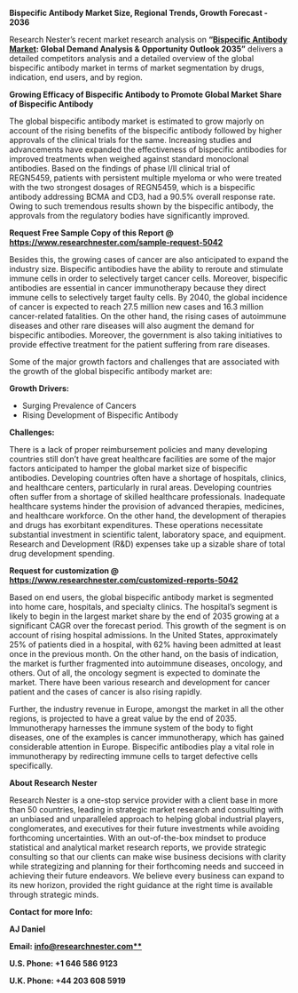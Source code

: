 ﻿**Bispecific Antibody Market Size, Regional Trends, Growth Forecast - 2036**

Research Nester’s recent market research analysis on **“[Bispecific Antibody Market](https://www.researchnester.com/reports/bispecific-antibody-market/5042): Global Demand Analysis & Opportunity Outlook 2035”** delivers a detailed competitors analysis and a detailed overview of the global bispecific antibody market in terms of market segmentation by drugs, indication, end users, and by region. 

**Growing Efficacy of Bispecific Antibody to Promote Global Market Share of Bispecific Antibody**

The global bispecific antibody market is estimated to grow majorly on account of the rising benefits of the bispecific antibody followed by higher approvals of the clinical trials for the same. Increasing studies and advancements have expanded the effectiveness of bispecific antibodies for improved treatments when weighed against standard monoclonal antibodies. Based on the findings of phase I/II clinical trial of REGN5459, patients with persistent multiple myeloma or who were treated with the two strongest dosages of REGN5459, which is a bispecific antibody addressing BCMA and CD3, had a 90.5% overall response rate. Owing to such tremendous results shown by the bispecific antibody, the approvals from the regulatory bodies have significantly improved.

**Request Free Sample Copy of this Report @ <https://www.researchnester.com/sample-request-5042>** 

Besides this, the growing cases of cancer are also anticipated to expand the industry size. Bispecific antibodies have the ability to reroute and stimulate immune cells in order to selectively target cancer cells. Moreover, bispecific antibodies are essential in cancer immunotherapy because they direct immune cells to selectively target faulty cells. By 2040, the global incidence of cancer is expected to reach 27.5 million new cases and 16.3 million cancer-related fatalities. On the other hand, the rising cases of autoimmune diseases and other rare diseases will also augment the demand for bispecific antibodies. Moreover, the government is also taking initiatives to provide effective treatment for the patient suffering from rare diseases. 

Some of the major growth factors and challenges that are associated with the growth of the global bispecific antibody market are:

**Growth Drivers:**

- Surging Prevalence of Cancers
- Rising Development of Bispecific Antibody

**Challenges:**

There is a lack of proper reimbursement policies and many developing countries still don’t have great healthcare facilities are some of the major factors anticipated to hamper the global market size of bispecific antibodies. Developing countries often have a shortage of hospitals, clinics, and healthcare centers, particularly in rural areas. Developing countries often suffer from a shortage of skilled healthcare professionals. Inadequate healthcare systems hinder the provision of advanced therapies, medicines, and healthcare workforce. On the other hand, the development of therapies and drugs has exorbitant expenditures. These operations necessitate substantial investment in scientific talent, laboratory space, and equipment. Research and Development (R&D) expenses take up a sizable share of total drug development spending.

**Request for customization @ <https://www.researchnester.com/customized-reports-5042>** 

Based on end users, the global bispecific antibody market is segmented into home care, hospitals, and specialty clinics. The hospital’s segment is likely to begin in the largest market share by the end of 2035 growing at a significant CAGR over the forecast period. This growth of the segment is on account of rising hospital admissions. In the United States, approximately 25% of patients died in a hospital, with 62% having been admitted at least once in the previous month. On the other hand, on the basis of indication, the market is further fragmented into autoimmune diseases, oncology, and others. Out of all, the oncology segment is expected to dominate the market. There have been various research and development for cancer patient and the cases of cancer is also rising rapidly. 

Further, the industry revenue in Europe, amongst the market in all the other regions, is projected to have a great value by the end of 2035. Immunotherapy harnesses the immune system of the body to fight diseases, one of the examples is cancer immunotherapy, which has gained considerable attention in Europe. Bispecific antibodies play a vital role in immunotherapy by redirecting immune cells to target defective cells specifically.

**About Research Nester**

Research Nester is a one-stop service provider with a client base in more than 50 countries, leading in strategic market research and consulting with an unbiased and unparalleled approach to helping global industrial players, conglomerates, and executives for their future investments while avoiding forthcoming uncertainties. With an out-of-the-box mindset to produce statistical and analytical market research reports, we provide strategic consulting so that our clients can make wise business decisions with clarity while strategizing and planning for their forthcoming needs and succeed in achieving their future endeavors. We believe every business can expand to its new horizon, provided the right guidance at the right time is available through strategic minds.

**Contact for more Info:**

**AJ Daniel**

**Email: [info@researchnester.com**](mailto:info@researchnester.com)**

**U.S. Phone: +1 646 586 9123** 

**U.K. Phone: +44 203 608 5919**
